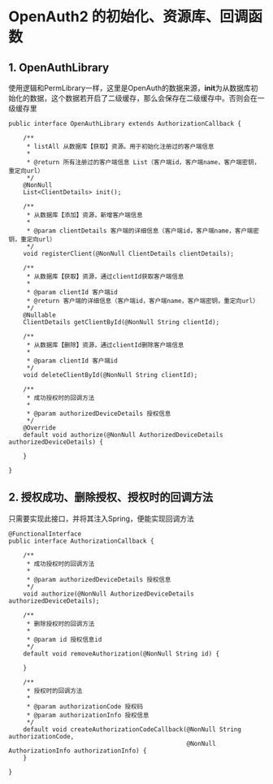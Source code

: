 # OpenAuth2 的初始化、资源库、回调函数



## 1. OpenAuthLibrary

使用逻辑和PermLibrary一样，这里是OpenAuth的数据来源，**init**为从数据库初始化的数据，这个数据若开启了二级缓存，那么会保存在二级缓存中。否则会在一级缓存里

```java{9,16,25,32,40}
public interface OpenAuthLibrary extends AuthorizationCallback {

    /**
     * listAll 从数据库【获取】资源。用于初始化注册过的客户端信息
     *
     * @return 所有注册过的客户端信息 List（客户端id，客户端name，客户端密钥，重定向url）
     */
    @NonNull
    List<ClientDetails> init();

    /**
     * 从数据库【添加】资源，新增客户端信息
     *
     * @param clientDetails 客户端的详细信息（客户端id，客户端name，客户端密钥，重定向url）
     */
    void registerClient(@NonNull ClientDetails clientDetails);

    /**
     * 从数据库【获取】资源，通过clientId获取客户端信息
     *
     * @param clientId 客户端id
     * @return 客户端的详细信息（客户端id，客户端name，客户端密钥，重定向url）
     */
    @Nullable
    ClientDetails getClientById(@NonNull String clientId);

    /**
     * 从数据库【删除】资源，通过clientId删除客户端信息
     *
     * @param clientId 客户端id
     */
    void deleteClientById(@NonNull String clientId);

    /**
     * 成功授权时的回调方法
     *
     * @param authorizedDeviceDetails 授权信息
     */
    @Override
    default void authorize(@NonNull AuthorizedDeviceDetails authorizedDeviceDetails) {

    }

}
```



## 2. 授权成功、删除授权、授权时的回调方法

只需要实现此接口，并将其注入Spring，便能实现回调方法

```java{9,16,26}
@FunctionalInterface
public interface AuthorizationCallback {

    /**
     * 成功授权时的回调方法
     *
     * @param authorizedDeviceDetails 授权信息
     */
    void authorize(@NonNull AuthorizedDeviceDetails authorizedDeviceDetails);

    /**
     * 删除授权时的回调方法
     *
     * @param id 授权信息id
     */
    default void removeAuthorization(@NonNull String id) {

    }

    /**
     * 授权时的回调方法
     *
     * @param authorizationCode 授权码
     * @param authorizationInfo 授权信息
     */
    default void createAuthorizationCodeCallback(@NonNull String authorizationCode,
                                                 @NonNull AuthorizationInfo authorizationInfo) {
    }

}
```





<style>
  :root{
    --vp-home-hero-name-color: transparent;
    --vp-home-hero-name-background: -webkit-linear-gradient(120deg, #e7cb7f, #d65454);

    --vp-c-brand: #fb8732;
    --vp-c-brand-light: #fb8732;
    --vp-c-brand-lighter: #ff7727;
    --vp-c-brand-dark: #fb8732;
    --vp-c-brand-darker: #ff7727;
  }
</style>